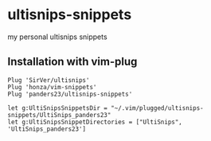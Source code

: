 # ultisnips-snippets
my personal ultisnips snippets

## Installation with vim-plug
```vim
Plug 'SirVer/ultisnips'
Plug 'honza/vim-snippets'
Plug 'panders23/ultisnips-snippets'

let g:UltiSnipsSnippetsDir = "~/.vim/plugged/ultisnips-snippets/UltiSnips_panders23"
let g:UltiSnipsSnippetDirectories = ["UltiSnips", 'UltiSnips_panders23']
```
